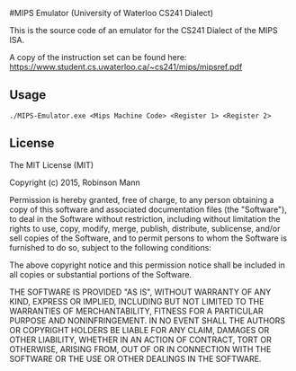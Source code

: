 #MIPS Emulator (University of Waterloo CS241 Dialect)

This is the source code of an emulator for the CS241 Dialect of the MIPS ISA.

A copy of the instruction set can be found here: https://www.student.cs.uwaterloo.ca/~cs241/mips/mipsref.pdf

## Usage

`./MIPS-Emulator.exe <Mips Machine Code> <Register 1> <Register 2>`

## License

The MIT License (MIT)

Copyright (c) 2015, Robinson Mann

Permission is hereby granted, free of charge, to any person obtaining a copy
of this software and associated documentation files (the "Software"), to deal
in the Software without restriction, including without limitation the rights
to use, copy, modify, merge, publish, distribute, sublicense, and/or sell
copies of the Software, and to permit persons to whom the Software is
furnished to do so, subject to the following conditions:

The above copyright notice and this permission notice shall be included in
all copies or substantial portions of the Software.

THE SOFTWARE IS PROVIDED "AS IS", WITHOUT WARRANTY OF ANY KIND, EXPRESS OR
IMPLIED, INCLUDING BUT NOT LIMITED TO THE WARRANTIES OF MERCHANTABILITY,
FITNESS FOR A PARTICULAR PURPOSE AND NONINFRINGEMENT. IN NO EVENT SHALL THE
AUTHORS OR COPYRIGHT HOLDERS BE LIABLE FOR ANY CLAIM, DAMAGES OR OTHER
LIABILITY, WHETHER IN AN ACTION OF CONTRACT, TORT OR OTHERWISE, ARISING FROM,
OUT OF OR IN CONNECTION WITH THE SOFTWARE OR THE USE OR OTHER DEALINGS IN
THE SOFTWARE.


